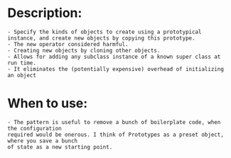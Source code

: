 # **Description:**
	- Specify the kinds of objects to create using a prototypical instance, and create new objects by copying this prototype.
    - The new operator considered harmful.
    - Creating new objects by cloning other objects.
    - Allows for adding any subclass instance of a known super class at run time.
    - It eliminates the (potentially expensive) overhead of initializing an object
	
# **When to use:**
    - The pattern is useful to remove a bunch of boilerplate code, when the configuration
    required would be onerous. I think of Prototypes as a preset object, where you save a bunch
    of state as a new starting point.